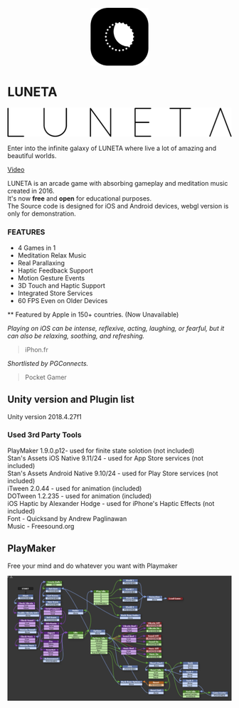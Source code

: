 <p align="center">
  <img width="130" height="130" src="https://raw.githubusercontent.com/markaelie/LUNETA/master/Various/luneta_icon400x400.png">
</p>

# LUNETA  
  
![alt text](https://raw.githubusercontent.com/markaelie/LUNETA/master/Various/luneta_logo.png)
  

  
Enter into the infinite galaxy of LUNETA where live a lot of amazing and beautiful worlds.  
  
[Video](https://www.youtube.com/watch?v=rP_t0bxryYs)
  
LUNETA is an arcade game with absorbing gameplay and meditation music created in 2016.  
It's now **free** and **open** for educational purposes.  
The Source code is designed for iOS and Android devices, webgl version is only for demonstration.  
  
 ### FEATURES 
  
- 4 Games in 1
- Meditation Relax Music
- Real Parallaxing
- Haptic Feedback Support
- Motion Gesture Events
- 3D Touch and Haptic Support
- Integrated Store Services
- 60 FPS Even on Older Devices
  
  
** Featured by Apple in 150+ countries. (Now Unavailable)
 
  
_Playing on iOS can be intense, reflexive, acting, laughing, or fearful, but it can also be relaxing, soothing, and refreshing._
>iPhon.fr

_Shortlisted by PGConnects._
>Pocket Gamer
  
## Unity version and Plugin list
 
Unity version 2018.4.27f1  
### Used 3rd Party Tools  
PlayMaker 1.9.0.p12- used for finite state solotion (not included)  
Stan's Assets iOS Native 9.11/24 - used for App Store services (not included)  
Stan's Assets Android Native 9.10/24 - used for Play Store services (not included)  
iTween 2.0.44 - used for animation (included)  
DOTween 1.2.235 - used for animation (included)  
iOS Haptic by Alexander Hodge - used for iPhone's Haptic Effects (not included)  
Font - Quicksand by Andrew Paglinawan  
Music - Freesound.org  

## PlayMaker

Free your mind and do whatever you want with Playmaker


![alt text](https://raw.githubusercontent.com/markaelie/LUNETA/master/Various/Playmaker_1_LUNETA.png)
